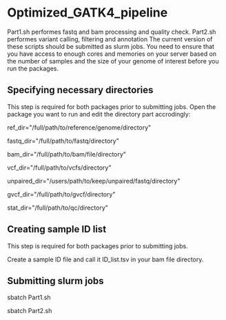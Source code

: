 # Optimized_GATK4_pipeline
Part1.sh performes fastq and bam processing and quality check. 
Part2.sh performes variant calling, filtering and annotation
The current version of these scripts should be submitted as slurm jobs. 
You need to ensure that you have access to enough cores and memories on your server based on the number of samples and the size of your genome of interest before you run the packages.
## Specifying necessary directories
This step is required for both packages prior to submitting jobs. Open the package you want to run and edit the directory part accrodingly:

ref_dir="/full/path/to/reference/genome/directory"

fastq_dir="/full/path/to/fastq/directory"

bam_dir="/full/path/to/bam/file/directory"

vcf_dir="/full/path/to/vcfs/directory"

unpaired_dir="/users/path/to/keep/unpaired/fastq/directory"

gvcf_dir="/full/path/to/gvcf/directory"

stat_dir="/full/path/to/qc/directory"

## Creating sample ID list 
This step is required for both packages prior to submitting jobs.

Create a sample ID file and call it ID_list.tsv in your bam file directory.

## Submitting slurm jobs
sbatch Part1.sh

sbatch Part2.sh
